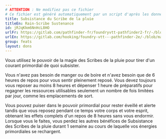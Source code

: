 ```yaml
---
# ATTENTION : Ne modifiez pas ce fichier
# Ce fichier est généré automatiquement par un script d'après les données du module Foundry VTT officiel et de sa traduction
title: Subsistance du Scribe de la pluie
titleEn: Rain-Scribe Sustenance
id: jRJqKkm6NnHcL8HO
urlFr: https://gitlab.com/pathfinder-fr/foundryvtt-pathfinder2-fr/-/blob/master/data/feats/jRJqKkm6NnHcL8HO.htm
urlEn: https://gitlab.com/hooking/foundry-vtt---pathfinder-2e/-/blob/master/packs/data/feats.db/rain-scribe-sustenance.json
group: feats
layout: dons
---
```

Vous utilisez le pouvoir de la magie des Scribes de la pluie pour tirer d'un courant primordial de quoi subsister.

Vous n'avez pas besoin de manger ou de boire et n'avez besoin que de 6 heures de repos pour vous sentir pleinement reposé. Vous devez toujours vous reposer au moins 8 heures et dépenser 1 heure de préparatifs pour regagner les ressources utilisables seulement un nombre de fois limitées par jour, comme les emplacements de sort.

Vous pouvez puiser dans le pouvoir primordial pour rester éveillé et alerte tandis que vous reposez pendant ce temps votre corps et votre esprit, obtenant les effets complets d'un repos de 8 heures sans vous endormir. Lorsque vous le faites, vous perdez les autres bénéfices de Subsistance des Scribes de la pluie durant 1 semaine au cours de laquelle vos énergies primordiales se rechargent.


